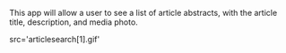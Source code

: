 This app will allow a user to see a list of article abstracts, with the article title, description, and media photo. 

src='articlesearch[1].gif'
